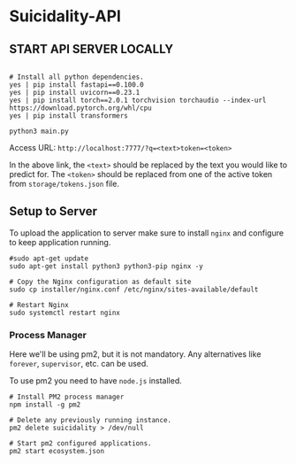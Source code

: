# Suicidality-API

## START API SERVER LOCALLY

```shell

# Install all python dependencies.
yes | pip install fastapi==0.100.0
yes | pip install uvicorn==0.23.1
yes | pip install torch==2.0.1 torchvision torchaudio --index-url https://download.pytorch.org/whl/cpu
yes | pip install transformers

python3 main.py

```

Access URL: `http://localhost:7777/?q=<text>token=<token>`

In the above link, the `<text>` should be replaced by the text you would like to predict for.
The `<token>` should be replaced from one of the active token from `storage/tokens.json` file.


## Setup to Server
To upload the application to server make sure to install `nginx` and configure to keep application running.

```shell
#sudo apt-get update
sudo apt-get install python3 python3-pip nginx -y

# Copy the Nginx configuration as default site
sudo cp installer/nginx.conf /etc/nginx/sites-available/default

# Restart Nginx
sudo systemctl restart nginx
```

### Process Manager

Here we'll be using pm2, but it is not mandatory. Any alternatives like `forever`, `supervisor`, etc. can be used.

To use pm2 you need to have `node.js` installed.

```shell
# Install PM2 process manager
npm install -g pm2

# Delete any previously running instance.
pm2 delete suicidality > /dev/null

# Start pm2 configured applications.
pm2 start ecosystem.json
```